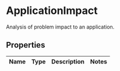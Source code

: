 

# ApplicationImpact

Analysis of problem impact to an application.

## Properties

| Name | Type | Description | Notes |
|------------ | ------------- | ------------- | -------------|



